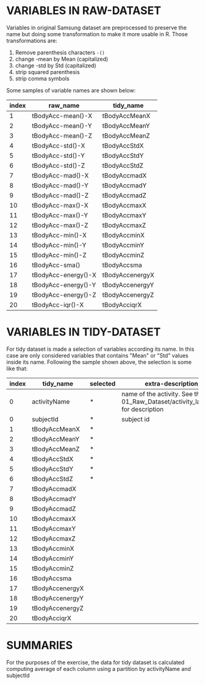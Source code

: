 
# VARIABLES IN RAW-DATASET
Variables in original Samsung dataset are preprocessed to preserve the name but doing some transformation to make it more usable in R.
Those transformations are:
 1. Remove parenthesis characters `-()`
 2. change -mean by Mean (capitalized)
 3. change -std  by Std  (capitalized)
 4. strip squared parenthesis
 5. strip comma symbols

Some samples of variable names are shown below: 
 
 index|            raw_name |  tidy_name
------|---------------------|------------------ 
     1|   tBodyAcc-mean()-X |  tBodyAccMeanX
     2|   tBodyAcc-mean()-Y |  tBodyAccMeanY
     3|   tBodyAcc-mean()-Z |  tBodyAccMeanZ
     4|    tBodyAcc-std()-X |   tBodyAccStdX
     5|    tBodyAcc-std()-Y |   tBodyAccStdY
     6|    tBodyAcc-std()-Z |   tBodyAccStdZ
     7|    tBodyAcc-mad()-X |   tBodyAccmadX
     8|    tBodyAcc-mad()-Y |   tBodyAccmadY
     9|    tBodyAcc-mad()-Z |    tBodyAccmadZ
    10|    tBodyAcc-max()-X |   tBodyAccmaxX
    11|    tBodyAcc-max()-Y |   tBodyAccmaxY
    12|    tBodyAcc-max()-Z |   tBodyAccmaxZ
    13|    tBodyAcc-min()-X |   tBodyAccminX
    14|    tBodyAcc-min()-Y |   tBodyAccminY
    15|    tBodyAcc-min()-Z |   tBodyAccminZ
    16|      tBodyAcc-sma() |    tBodyAccsma
    17| tBodyAcc-energy()-X |tBodyAccenergyX
    18| tBodyAcc-energy()-Y |tBodyAccenergyY
    19| tBodyAcc-energy()-Z |tBodyAccenergyZ
    20|    tBodyAcc-iqr()-X |   tBodyAcciqrX


# VARIABLES IN TIDY-DATASET
For tidy dataset is made a selection of variables according its name. In this case are only
considered variables that contains "Mean" or "Std" values inside its name. Following the sample
shown above, the selection is some like that:

 index|  tidy_name       | selected  | extra-description
------|------------------|-----------|------------------------------------------------------------------------
     0|  activityName    | *         | name of the activity. See the file 01_Raw_Dataset/activity_labels.txt for description 
     0|  subjectId       | *         | subject id  
     1|  tBodyAccMeanX   | *         |
     2|  tBodyAccMeanY   | *         |
     3|  tBodyAccMeanZ   | *         |
     4|   tBodyAccStdX   | *         |
     5|   tBodyAccStdY   | *         |
     6|   tBodyAccStdZ   | *         |
     7|   tBodyAccmadX   |           |
     8|   tBodyAccmadY   |           |
     9|    tBodyAccmadZ  |           |
    10|   tBodyAccmaxX   |           |
    11|   tBodyAccmaxY   |           |
    12|   tBodyAccmaxZ   |           |
    13|   tBodyAccminX   |           |
    14|   tBodyAccminY   |           |
    15|   tBodyAccminZ   |           |
    16|    tBodyAccsma   |           |
    17|tBodyAccenergyX   |           |
    18|tBodyAccenergyY   |           |
    19|tBodyAccenergyZ   |           |
    20|   tBodyAcciqrX   |           |

# SUMMARIES
For the purposes of the exercise, the data for tidy dataset is calculated computing average of each column 
using a partition by activityName and subjectId

